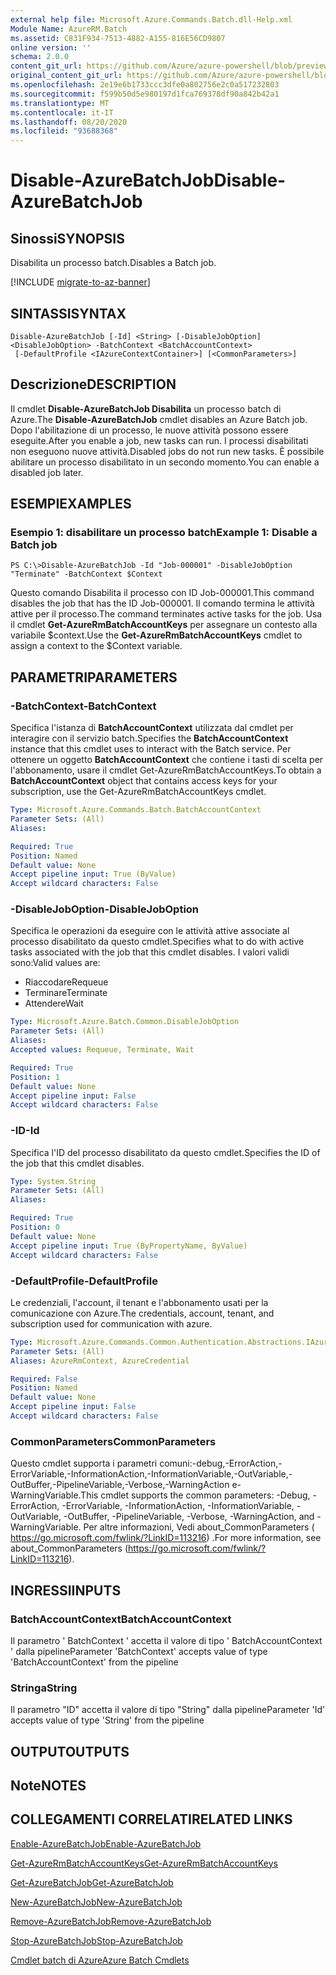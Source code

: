 ```yaml
---
external help file: Microsoft.Azure.Commands.Batch.dll-Help.xml
Module Name: AzureRM.Batch
ms.assetid: C831F934-7513-4882-A155-816E56CD9807
online version: ''
schema: 2.0.0
content_git_url: https://github.com/Azure/azure-powershell/blob/preview/src/ResourceManager/AzureBatch/Commands.Batch/help/Disable-AzureBatchJob.md
original_content_git_url: https://github.com/Azure/azure-powershell/blob/preview/src/ResourceManager/AzureBatch/Commands.Batch/help/Disable-AzureBatchJob.md
ms.openlocfilehash: 2e19e6b1733ccc3dfe0a802756e2c0a517232803
ms.sourcegitcommit: f599b50d5e980197d1fca769378df90a842b42a1
ms.translationtype: MT
ms.contentlocale: it-IT
ms.lasthandoff: 08/20/2020
ms.locfileid: "93688368"
---
```

# <span data-ttu-id="71435-101">Disable-AzureBatchJob</span><span class="sxs-lookup"><span data-stu-id="71435-101">Disable-AzureBatchJob</span></span>

## <span data-ttu-id="71435-102">Sinossi</span><span class="sxs-lookup"><span data-stu-id="71435-102">SYNOPSIS</span></span>
<span data-ttu-id="71435-103">Disabilita un processo batch.</span><span class="sxs-lookup"><span data-stu-id="71435-103">Disables a Batch job.</span></span>

[!INCLUDE [migrate-to-az-banner](../../includes/migrate-to-az-banner.md)]

## <span data-ttu-id="71435-104">SINTASSI</span><span class="sxs-lookup"><span data-stu-id="71435-104">SYNTAX</span></span>

```
Disable-AzureBatchJob [-Id] <String> [-DisableJobOption] <DisableJobOption> -BatchContext <BatchAccountContext>
 [-DefaultProfile <IAzureContextContainer>] [<CommonParameters>]
```

## <span data-ttu-id="71435-105">Descrizione</span><span class="sxs-lookup"><span data-stu-id="71435-105">DESCRIPTION</span></span>
<span data-ttu-id="71435-106">Il cmdlet **Disable-AzureBatchJob Disabilita** un processo batch di Azure.</span><span class="sxs-lookup"><span data-stu-id="71435-106">The **Disable-AzureBatchJob** cmdlet disables an Azure Batch job.</span></span>
<span data-ttu-id="71435-107">Dopo l'abilitazione di un processo, le nuove attività possono essere eseguite.</span><span class="sxs-lookup"><span data-stu-id="71435-107">After you enable a job, new tasks can run.</span></span>
<span data-ttu-id="71435-108">I processi disabilitati non eseguono nuove attività.</span><span class="sxs-lookup"><span data-stu-id="71435-108">Disabled jobs do not run new tasks.</span></span>
<span data-ttu-id="71435-109">È possibile abilitare un processo disabilitato in un secondo momento.</span><span class="sxs-lookup"><span data-stu-id="71435-109">You can enable a disabled job later.</span></span>

## <span data-ttu-id="71435-110">ESEMPI</span><span class="sxs-lookup"><span data-stu-id="71435-110">EXAMPLES</span></span>

### <span data-ttu-id="71435-111">Esempio 1: disabilitare un processo batch</span><span class="sxs-lookup"><span data-stu-id="71435-111">Example 1: Disable a Batch job</span></span>
```
PS C:\>Disable-AzureBatchJob -Id "Job-000001" -DisableJobOption "Terminate" -BatchContext $Context
```

<span data-ttu-id="71435-112">Questo comando Disabilita il processo con ID Job-000001.</span><span class="sxs-lookup"><span data-stu-id="71435-112">This command disables the job that has the ID Job-000001.</span></span>
<span data-ttu-id="71435-113">Il comando termina le attività attive per il processo.</span><span class="sxs-lookup"><span data-stu-id="71435-113">The command terminates active tasks for the job.</span></span>
<span data-ttu-id="71435-114">Usa il cmdlet **Get-AzureRmBatchAccountKeys** per assegnare un contesto alla variabile $context.</span><span class="sxs-lookup"><span data-stu-id="71435-114">Use the **Get-AzureRmBatchAccountKeys** cmdlet to assign a context to the $Context variable.</span></span>

## <span data-ttu-id="71435-115">PARAMETRI</span><span class="sxs-lookup"><span data-stu-id="71435-115">PARAMETERS</span></span>

### <span data-ttu-id="71435-116">-BatchContext</span><span class="sxs-lookup"><span data-stu-id="71435-116">-BatchContext</span></span>
<span data-ttu-id="71435-117">Specifica l'istanza di **BatchAccountContext** utilizzata dal cmdlet per interagire con il servizio batch.</span><span class="sxs-lookup"><span data-stu-id="71435-117">Specifies the **BatchAccountContext** instance that this cmdlet uses to interact with the Batch service.</span></span>
<span data-ttu-id="71435-118">Per ottenere un oggetto **BatchAccountContext** che contiene i tasti di scelta per l'abbonamento, usare il cmdlet Get-AzureRmBatchAccountKeys.</span><span class="sxs-lookup"><span data-stu-id="71435-118">To obtain a **BatchAccountContext** object that contains access keys for your subscription, use the Get-AzureRmBatchAccountKeys cmdlet.</span></span>

```yaml
Type: Microsoft.Azure.Commands.Batch.BatchAccountContext
Parameter Sets: (All)
Aliases: 

Required: True
Position: Named
Default value: None
Accept pipeline input: True (ByValue)
Accept wildcard characters: False
```

### <span data-ttu-id="71435-119">-DisableJobOption</span><span class="sxs-lookup"><span data-stu-id="71435-119">-DisableJobOption</span></span>
<span data-ttu-id="71435-120">Specifica le operazioni da eseguire con le attività attive associate al processo disabilitato da questo cmdlet.</span><span class="sxs-lookup"><span data-stu-id="71435-120">Specifies what to do with active tasks associated with the job that this cmdlet disables.</span></span>
<span data-ttu-id="71435-121">I valori validi sono:</span><span class="sxs-lookup"><span data-stu-id="71435-121">Valid values are:</span></span> 

- <span data-ttu-id="71435-122">Riaccodare</span><span class="sxs-lookup"><span data-stu-id="71435-122">Requeue</span></span> 
- <span data-ttu-id="71435-123">Terminare</span><span class="sxs-lookup"><span data-stu-id="71435-123">Terminate</span></span> 
- <span data-ttu-id="71435-124">Attendere</span><span class="sxs-lookup"><span data-stu-id="71435-124">Wait</span></span>

```yaml
Type: Microsoft.Azure.Batch.Common.DisableJobOption
Parameter Sets: (All)
Aliases: 
Accepted values: Requeue, Terminate, Wait

Required: True
Position: 1
Default value: None
Accept pipeline input: False
Accept wildcard characters: False
```

### <span data-ttu-id="71435-125">-ID</span><span class="sxs-lookup"><span data-stu-id="71435-125">-Id</span></span>
<span data-ttu-id="71435-126">Specifica l'ID del processo disabilitato da questo cmdlet.</span><span class="sxs-lookup"><span data-stu-id="71435-126">Specifies the ID of the job that this cmdlet disables.</span></span>

```yaml
Type: System.String
Parameter Sets: (All)
Aliases: 

Required: True
Position: 0
Default value: None
Accept pipeline input: True (ByPropertyName, ByValue)
Accept wildcard characters: False
```

### <span data-ttu-id="71435-127">-DefaultProfile</span><span class="sxs-lookup"><span data-stu-id="71435-127">-DefaultProfile</span></span>
<span data-ttu-id="71435-128">Le credenziali, l'account, il tenant e l'abbonamento usati per la comunicazione con Azure.</span><span class="sxs-lookup"><span data-stu-id="71435-128">The credentials, account, tenant, and subscription used for communication with azure.</span></span>

```yaml
Type: Microsoft.Azure.Commands.Common.Authentication.Abstractions.IAzureContextContainer
Parameter Sets: (All)
Aliases: AzureRmContext, AzureCredential

Required: False
Position: Named
Default value: None
Accept pipeline input: False
Accept wildcard characters: False
```

### <span data-ttu-id="71435-129">CommonParameters</span><span class="sxs-lookup"><span data-stu-id="71435-129">CommonParameters</span></span>
<span data-ttu-id="71435-130">Questo cmdlet supporta i parametri comuni:-debug,-ErrorAction,-ErrorVariable,-InformationAction,-InformationVariable,-OutVariable,-OutBuffer,-PipelineVariable,-Verbose,-WarningAction e-WarningVariable.</span><span class="sxs-lookup"><span data-stu-id="71435-130">This cmdlet supports the common parameters: -Debug, -ErrorAction, -ErrorVariable, -InformationAction, -InformationVariable, -OutVariable, -OutBuffer, -PipelineVariable, -Verbose, -WarningAction, and -WarningVariable.</span></span> <span data-ttu-id="71435-131">Per altre informazioni, Vedi about_CommonParameters ( https://go.microsoft.com/fwlink/?LinkID=113216) .</span><span class="sxs-lookup"><span data-stu-id="71435-131">For more information, see about_CommonParameters (https://go.microsoft.com/fwlink/?LinkID=113216).</span></span>

## <span data-ttu-id="71435-132">INGRESSI</span><span class="sxs-lookup"><span data-stu-id="71435-132">INPUTS</span></span>

### <span data-ttu-id="71435-133">BatchAccountContext</span><span class="sxs-lookup"><span data-stu-id="71435-133">BatchAccountContext</span></span>
<span data-ttu-id="71435-134">Il parametro ' BatchContext ' accetta il valore di tipo ' BatchAccountContext ' dalla pipeline</span><span class="sxs-lookup"><span data-stu-id="71435-134">Parameter 'BatchContext' accepts value of type 'BatchAccountContext' from the pipeline</span></span>

### <span data-ttu-id="71435-135">Stringa</span><span class="sxs-lookup"><span data-stu-id="71435-135">String</span></span>
<span data-ttu-id="71435-136">Il parametro "ID" accetta il valore di tipo "String" dalla pipeline</span><span class="sxs-lookup"><span data-stu-id="71435-136">Parameter 'Id' accepts value of type 'String' from the pipeline</span></span>

## <span data-ttu-id="71435-137">OUTPUT</span><span class="sxs-lookup"><span data-stu-id="71435-137">OUTPUTS</span></span>

## <span data-ttu-id="71435-138">Note</span><span class="sxs-lookup"><span data-stu-id="71435-138">NOTES</span></span>

## <span data-ttu-id="71435-139">COLLEGAMENTI CORRELATI</span><span class="sxs-lookup"><span data-stu-id="71435-139">RELATED LINKS</span></span>

[<span data-ttu-id="71435-140">Enable-AzureBatchJob</span><span class="sxs-lookup"><span data-stu-id="71435-140">Enable-AzureBatchJob</span></span>](./Enable-AzureBatchJob.md)

[<span data-ttu-id="71435-141">Get-AzureRmBatchAccountKeys</span><span class="sxs-lookup"><span data-stu-id="71435-141">Get-AzureRmBatchAccountKeys</span></span>](./Get-AzureRmBatchAccountKeys.md)

[<span data-ttu-id="71435-142">Get-AzureBatchJob</span><span class="sxs-lookup"><span data-stu-id="71435-142">Get-AzureBatchJob</span></span>](./Get-AzureBatchJob.md)

[<span data-ttu-id="71435-143">New-AzureBatchJob</span><span class="sxs-lookup"><span data-stu-id="71435-143">New-AzureBatchJob</span></span>](./New-AzureBatchJob.md)

[<span data-ttu-id="71435-144">Remove-AzureBatchJob</span><span class="sxs-lookup"><span data-stu-id="71435-144">Remove-AzureBatchJob</span></span>](./Remove-AzureBatchJob.md)

[<span data-ttu-id="71435-145">Stop-AzureBatchJob</span><span class="sxs-lookup"><span data-stu-id="71435-145">Stop-AzureBatchJob</span></span>](./Stop-AzureBatchJob.md)

[<span data-ttu-id="71435-146">Cmdlet batch di Azure</span><span class="sxs-lookup"><span data-stu-id="71435-146">Azure Batch Cmdlets</span></span>](./AzureRM.Batch.md)


